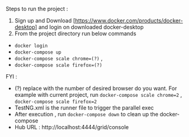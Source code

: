 Steps to run the project :

1. Sign up and Download [https://www.docker.com/products/docker-desktop] and login on downloaded docker-desktop 
2. From the project directory run below commands 
 * `docker login`
 * `docker-compose up`
 * `docker-compose scale chrome=(?)` ,
 * `docker-compose scale firefox=(?)`

FYI : 
* (?) replace with the number of desired browser do you want.
For example with current project, run `docker-compose scale chrome=2` , `docker-compose scale firefox=2`
* TestNG.xml is the runner file to trigger the parallel exec 
* After execution , run `docker-compose down` to clean up the docker-compose
* Hub URL : http://localhost:4444/grid/console
